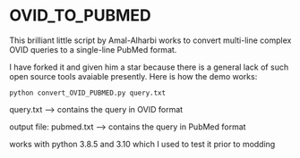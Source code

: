 # OVID_TO_PUBMED
This brilliant little script by Amal-Alharbi works to convert multi-line complex OVID queries to a single-line PubMed format. 

I have forked it and given him a star because there is a general lack of such open source tools avaiable presently. Here is how the demo works:

```
python convert_OVID_PUBMED.py query.txt
```
query.txt --> contains the query in OVID format

output file: pubmed.txt --> contains the query in PubMed format

works with python 3.8.5 and 3.10 which I used to test it prior to modding
